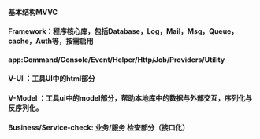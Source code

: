﻿#### 基本结构MVVC


#### Framework：程序核心库，包括Database，Log，Mail，Msg，Queue，cache，Auth等，按需启用

#### app:Command/Console/Event/Helper/Http/Job/Providers/Utility

#### V-UI ：工具UI中的html部分
#### V-Model ：工具ui中的model部分，帮助本地库中的数据与外部交互，序列化与反序列化。


#### Business/Service-check: 业务/服务  检查部分（接口化）


